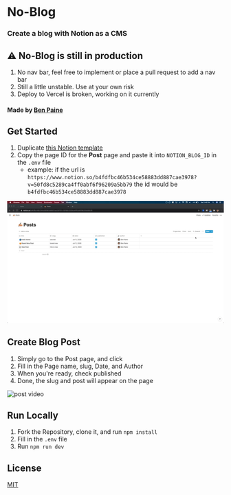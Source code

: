 # No-Blog
### Create a blog with Notion as a CMS  

## ⚠️ **No-Blog is still in production**
1. No nav bar, feel free to implement or place a pull request to add a nav bar  
2. Still a little unstable. Use at your own risk 
3. Deploy to Vercel is broken, working on it currently 

#### Made by [Ben Paine](https://twitter.com/bnpneio)
  
## Get Started

1. Duplicate [this Notion template](https://www.notion.so/b4fdfbc46b534ce58883dd887cae3978?v=50fd8c5289ca4ff0abf6f96209a5bb79)
2. Copy the page ID for the **Post** page and paste it into `NOTION_BLOG_ID` in the `.env` file  
    - example: if the url is `https://www.notion.so/b4fdfbc46b534ce58883dd887cae3978?v=50fd8c5289ca4ff0abf6f96209a5bb79` the id would be `b4fdfbc46b534ce58883dd887cae3978`
   
![video](./public/videos/id.gif)
 
## Create Blog Post

1. Simply go to the Post page, and click 
2. Fill in the Page name, slug, Date, and Author
3. When you're ready, check published
4. Done, the slug and post will appear on the page

![post video](./public/videos/blog2.gif)
## Run Locally

1. Fork the Repository, clone it, and run `npm install`
2. Fill in the `.env` file
3. Run `npm run dev`

## License
[MIT](./LICENSE)
